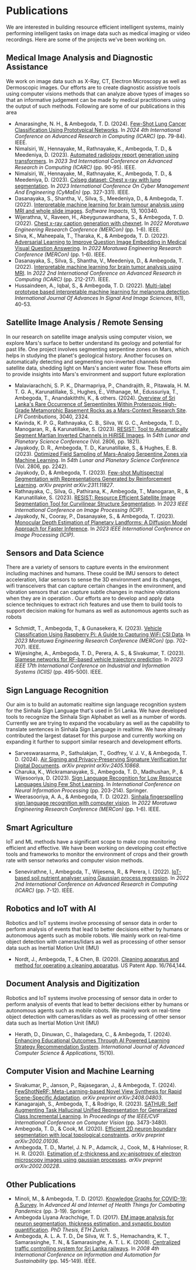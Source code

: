 # Publications
We are interested in building resource efficient intelligent systems, mainly performing intelligent tasks on image data such as medical imaging or video recordings. Here are some of the projects we've been working on.

## Medical Image Analysis and Diagnostic Assistance
<div class="description-block">
We work on image data such as X-Ray, CT, Electron Microscopy as well as Dermoscopic images. Our efforts are to create diagnostic assistive tools using computer visions methods that can analyze above types of images so that an informative judgement can be made by medical practitioners using the output of such methods. Following are some of our publications in this area
</div>

* Amarasinghe, N. H., & Ambegoda, T. D. (2024). <a href="/assets/publications/Few-Shot%20Lung%20Cancer%20Classification%20Using%20Prototypical%20Networks.pdf" target="_blank">Few-Shot Lung Cancer Classification Using Prototypical Networks</a>. In _2024 4th International Conference on Advanced Research in Computing (ICARC)_ (pp. 79-84). IEEE.
* Nimalsiri, W., Hennayake, M., Rathnayake, K., Ambegoda, T. D., & Meedeniya, D. (2023). <a href="/assets/publications/Automated%20Radiology%20Report%20Generation%20Using%20Transformers.pdf" target="_blank">Automated radiology report generation using transformers</a>. In _2023 3rd International Conference on Advanced Research in Computing (ICARC)_ (pp. 90-95). IEEE.
* Nimalsiri, W., Hennayake, M., Rathnayake, K., Ambegoda, T. D., & Meedeniya, D. (2023). <a href="/assets/publications/CXLSeg%20Dataset-%20Chest%20X-ray%20with%20Lung%20Segmentation.pdf" target="_blank">Cxlseg dataset: Chest x-ray with lung segmentation</a>. In _2023 International Conference On Cyber Management And Engineering (CyMaEn)_ (pp. 327-331). IEEE.
* Dasanayaka, S., Shantha, V., Silva, S., Meedeniya, D., & Ambegoda, T. (2022). <a href="/assets/publications/Interpretable%20machine%20learning%20for%20brain%20tumour%20analysis%20using%20MRI%20and%20whole%20slide%20images.pdf" target="_blank">Interpretable machine learning for brain tumour analysis using MRI and whole slide images</a>. _Software Impacts_, 13, 100340.
* Wijerathna, V., Raveen, H., Abeygunawardhana, S., & Ambegoda, T. D. (2022). <a href="/assets/publications/chest-x-ray-caption-generation-with-chexnetpdf.pdf" target="_blank">Chest x-ray caption generation with chexnet</a>. In _2022 Moratuwa Engineering Research Conference (MERCon)_ (pp. 1-6). IEEE.
* Silva, K., Maheepala, T., Tharaka, K., & Ambegoda, T. D. (2022). <a href="/assets/publications/adversarial-learning-to-improve-question-image-embedding-in-medical-visual-question-answeringpdf.pdf" target="_blank">Adversarial Learning to Improve Question Image Embedding in Medical Visual Question Answering</a>. In _2022 Moratuwa Engineering Research Conference (MERCon)_ (pp. 1-6). IEEE.
* Dasanayaka, S., Silva, S., Shantha, V., Meedeniya, D., & Ambegoda, T. (2022). <a href="/assets/publications/interpretable-machine-learning-for-brain-tumor-analysis-using-mri-pdf.pdf" target="_blank">Interpretable machine learning for brain tumor analysis using MRI</a>. In _2022 2nd International Conference on Advanced Research in Computing (ICARC)_ (pp. 212-217). IEEE.
* Hussaindeen, A., Iqbal, S., & Ambegoda, T. D. (2022). <a href="/assets/publications/multi-label-prototype-based-interpretable-machine-learning-for-melanoma-detection-pdf.pdf" target="_blank">Multi-label prototype based interpretable machine learning for melanoma detection</a>. _International Journal Of Advances In Signal And Image Sciences_, 8(1), 40-53.

## Satellite Image Analysis / Remote Sensing
<div class="description-block">
In our research on satellite image analysis using computer vision, we explore Mars's surface to better understand its geology and potential for past life. One project involves segmenting serpentine zones on Mars, which helps in studying the planet's geological history. Another focuses on automatically detecting and segmenting non-inverted channels from satellite data, shedding light on Mars's ancient water flow. These efforts aim to provide insights into Mars's environment and support future exploration
</div>

* Malaviarachchi, S. P. K., Dharmapriya, P., Chandrajith, R., Pitawala, H. M. T. G. A., Karunatillake, S., Hughes, E., Vithanage, M., Edussuriya, T., Ambegoda, T., Anandakiththi, K., & others. (2024). <a href="/assets/publications/Overview%20of%20Sri%20Lanka's%20rare%20occurrence%20of%20serpentinites%20within%20Proterozoic%20high-grade%20metamorphic%20basement%20rocks%20as%20a%20Mars-context%20research%20site.pdf" target="_blank">Overview of Sri Lanka's Rare Occurrence of Serpentinites Within Proterozoic High-Grade Metamorphic Basement Rocks as a Mars-Context Research Site</a>. _LPI Contributions_, 3040, 2324.
* Kavinda, K. P. G., Rathnayaka, C. B., Silva, W. G. C., Ambegoda, T. D., Manogaran, R., & Karunatillake, S. (2023). <a href="/assets/publications/RESIST-%20TOOL%20TO%20AUTOMATICALLY%20SEGMENT%20MARTIAN%20INVERTED%20CHANNELS%20IN%20HIRISE%20IMAGES.pdf" target="_blank">RESIST: Tool to Automatically Segment Martian Inverted Channels in HiRISE Images</a>. In _54th Lunar and Planetary Science Conference_ (Vol. 2806, pp. 1821).
* Jayakody, D. R., Ambegoda, T. D., Karunatillake, S., & Hughes, E. B. (2023). <a href="/assets/publications/optimized-field-sampling-of-mars-analog-serpentine-zones-via-machine-learningpdf.pdf" target="_blank">Optimized Field Sampling of Mars-Analog Serpentine Zones via Machine Learning</a>. In _54th Lunar and Planetary Science Conference_ (Vol. 2806, pp. 2242).
* Jayakody, D., & Ambegoda, T. (2023). <a href="/assets/publications/few-shot-multispectral-segmentation-with-representations-generated-by-reinforcement-learningpdf.pdf" target="_blank">Few-shot Multispectral Segmentation with Representations Generated by Reinforcement Learning</a>. _arXiv preprint arXiv:2311.11827_.
* Rathnayaka, C., Silva, G., Pathirana, K., Ambegoda, T., Manogaran, R., & Karunatillake, S. (2023). <a href="/assets/publications/resist-resource-efficient-satellite-image-segmentation-tool-for-curvilinear-structure-segmentation-pdf.pdf" target="_blank">RESIST: Resource Efficient Satellite Image Segmentation Tool for Curvilinear Structure Segmentation</a>. In _2023 IEEE International Conference on Image Processing (ICIP)_.
* Jayakody, N., Cooray, P., Dasanayake, S., & Ambegoda, T. (2023). <a href="/assets/publications/monocular-depth-estimation-of-planetary-landforms-a-diffusion-model-approach-for-faster-inference-pdf.pdf" target="_blank">Monocular Depth Estimation of Planetary Landforms: A Diffusion Model Approach for Faster Inference</a>. In _2023 IEEE International Conference on Image Processing (ICIP)_.

## Sensors and Data Science
<div class="description-block">
There are a variety of sensors to capture events in the environment including machines and humans. These could be IMU sensors to detect acceleration, lidar sensors to sense the 3D environment and its changes, wifi transceivers that can capture certain changes in the environment, and vibration sensors that can capture subtle changes in machine vibrations when they are in operation . Our efforts are to develop and apply data science techniques to extract rich features and use them to build tools to support decision making for humans as well as autonomous agents such as robots
</div>

* Schmidt, T., Ambegoda, T., & Gunasekera, K. (2023). <a href="/assets/publications/Vehicle%20Classifcation%20Using%20Raspberry%20Pi-%20A%20Guide%20to%20Capturing%20WiFi%20CSI%20Data.pdf" target="_blank">Vehicle Classification Using Raspberry Pi: A Guide to Capturing WiFi CSI Data</a>. In _2023 Moratuwa Engineering Research Conference (MERCon)_ (pp. 702-707). IEEE.
* Wijesinghe, A., Ambegoda, T. D., Perera, A. S., & Sivakumar, T. (2023). <a href="/assets/publications/Siamese%20networks%20for%20RF-based%20vehicle%20trajectory%20prediction.pdf" target="_blank">Siamese networks for RF-based vehicle trajectory prediction</a>. In _2023 IEEE 17th International Conference on Industrial and Information Systems (ICIIS)_ (pp. 495-500). IEEE.

## Sign Language Recognition
<div class="description-block">
Our aim is to build an automatic realtime sign language recognition system for the Sinhala Sign Language that's used in Sri Lanka. We have developed tools to recognize the Sinhala Sign Alphabet as well as a number of words. Currently we are trying to expand the vocabulary as well as the capability to translate sentences in Sinhala Sign Language in realtime. We have already contributed the largest dataset for this purpose and currently working on expanding it further to support similar research and development efforts.
</div>

* Sarveswarasarma, P., Sathulakjan, T., Godfrey, V. J. V., & Ambegoda, T. D. (2024). <a href="/assets/publications/air-signing-and-privacy-preserving-signature-verification-for-digital-documentspdf.pdf" target="_blank">Air Signing and Privacy-Preserving Signature Verification for Digital Documents</a>. _arXiv preprint arXiv:2405.10868_.
* Charuka, K., Wickramanayake, S., Ambegoda, T. D., Madhushan, P., & Wijesooriya, D. (2023). <a href="/assets/publications/sign-language-recognition-for-low-resource-languages-using-few-shot-learningpdf.pdf" target="_blank">Sign Language Recognition for Low Resource Languages Using Few Shot Learning</a>. In _International Conference on Neural Information Processing_ (pp. 203-214). Springer.
* Weerasooriya, A. A., & Ambegoda, T. D. (2022). <a href="/assets/publications/sinhala-fingerspelling-sign-language-recognition-with-computer-vision-pdf.pdf" target="_blank">Sinhala fingerspelling sign language recognition with computer vision</a>. In _2022 Moratuwa Engineering Research Conference (MERCon)_ (pp. 1-6). IEEE.

## Smart Agriculture
<div class="description-block">
IoT and ML methods have a significant scope to make crop monitoring efficient and effective. We have been working on developing cost effective tools and frameworks to monitor the environment of crops and their growth rate with sensor networks and computer vision methods.
</div>

* Senevirathne, I., Ambegoda, T., Wijesena, R., & Perera, I. (2022). <a href="/assets/publications/IoT-based%20Soil%20Nutrient%20Analyser%20using%20Gaussian%20Process%20Regression.pdf" target="_blank">IoT-based soil nutrient analyser using Gaussian process regression</a>. In _2022 2nd International Conference on Advanced Research in Computing (ICARC)_ (pp. 7-12). IEEE.

## Robotics and IoT with AI
<div class="description-block">
Robotics and IoT systems involve processing of sensor data in order to perform analysis of events that lead to better decisions either by humans or autonomous agents such as mobile robots. We mainly work on real-time object detection with cameras/lidars as well as processing of other sensor data such as Inertial Motion Unit (IMU)
</div>

* Nordt, J., Ambegoda, T., & Chen, B. (2020). <a href="/assets/publications/CLEANING%20APPARATUS%20AND%20METHOD%20FOR%20OPERATING%20A%20CLEANING%20APPARATUS.pdf" target="_blank">Cleaning apparatus and method for operating a cleaning apparatus</a>. US Patent App. 16/764,144.

## Document Analysis and Digitization
<div class="description-block">
Robotics and IoT systems involve processing of sensor data in order to perform analysis of events that lead to better decisions either by humans or autonomous agents such as mobile robots. We mainly work on real-time object detection with cameras/lidars as well as processing of other sensor data such as Inertial Motion Unit (IMU)
</div>

* Herath, D., Dinuwan, C., Ihalagedara, C., & Ambegoda, T. (2024). <a href="/assets/publications/Enhancing_Educational_Outcomes_Through_AI_Powered.pdf" target="_blank">Enhancing Educational Outcomes Through AI Powered Learning Strategy Recommendation System</a>. _International Journal of Advanced Computer Science & Applications_, 15(10).

## Computer Vision and Machine Learning

* Sivakumar, P., Janson, P., Rajasegaran, J., & Ambegoda, T. (2024). <a href="/assets/publications/FewShotNeRF-%20Meta-Learning-based%20Novel%20view%20Synthesis%20for%20Rapid%20Scene-Specific%20Adaptation.pdf" target="_blank">FewShotNeRF: Meta-Learning-based Novel View Synthesis for Rapid Scene-Specific Adaptation</a>. _arXiv preprint arXiv:2408.04803_.
* Kanagarajah, S., Ambegoda, T., & Rodrigo, R. (2023). <a href="/assets/publications/SATHUR-%20Self%20Augmenting%20Task%20Hallucinal%20Unified%20Representation%20for%20Generalized%20Class%20Incremental%20Learning.pdf" target="_blank">SATHUR: Self Augmenting Task Hallucinal Unified Representation for Generalized Class Incremental Learning</a>. In _Proceedings of the IEEE/CVF International Conference on Computer Vision_ (pp. 3473-3480).
* Ambegoda, T. D., & Cook, M. (2020). <a href="/assets/publications/EFFICIENT%202D%20NEURON%20BOUNDARY%20SEGMENTATION%20WITH%20LOCAL%20TOPOLOGICAL%20CONSTRAINTS.pdf" target="_blank">Efficient 2D neuron boundary segmentation with local topological constraints</a>. _arXiv preprint arXiv:2002.01036_.
* Ambegoda, T. D., Martel, J. N. P., Adamcik, J., Cook, M., & Hahnloser, R. H. R. (2020). <a href="/assets/publications/Estimation%20of%20Z-Thickness%20and%20XY-Anisotropy%20of%20Electron%20Microscopy%20Images%20using%20Gaussian%20Processes.pdf" target="_blank">Estimation of z-thickness and xy-anisotropy of electron microscopy images using gaussian processes</a>. _arXiv preprint arXiv:2002.00228_.

## Other Publications

* Minoli, M., & Ambegoda, T. D. (2012). <a href="/assets/publications/knowledge-graphs-for-covid-19-a-survey-pdf.pdf" target="_blank">Knowledge Graphs for COVID-19: A Survey</a>. In _Advanced AI and Internet of Health Things for Combating Pandemics_ (pp. 3-19). Springer.
* Ambegoda Liyana Arachchige, T. D. (2017). <a href="/assets/publications/em-image-analysis-for-neuron-segmentation-thickness-estimation-and-synaptic-bouton-quantificationpdf.pdf" target="_blank">EM image analysis for neuron segmentation, thickness estimation, and synaptic bouton quantification</a>. _PhD Thesis, ETH Zurich_.
* Ambegoda, A. L. A. T. D., De Silva, W. T. S., Hemachandra, K. T., Samarasinghe, T. N., & Samarasinghe, A. T. L. K. (2008). <a href="/assets/publications/centralized-traffic-controlling-system-for-sri-lanka-railwayspdf.pdf" target="_blank">Centralized traffic controlling system for Sri Lanka railways</a>. In _2008 4th International Conference on Information and Automation for Sustainability_ (pp. 145-149). IEEE.